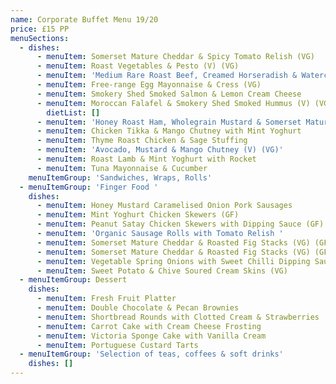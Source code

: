 ```yaml
---
name: Corporate Buffet Menu 19/20
price: £15 PP
menuSections:
  - dishes:
      - menuItem: Somerset Mature Cheddar & Spicy Tomato Relish (VG)
      - menuItem: Roast Vegetables & Pesto (V) (VG)
      - menuItem: 'Medium Rare Roast Beef, Creamed Horseradish & Watercress'
      - menuItem: Free-range Egg Mayonnaise & Cress (VG)
      - menuItem: Smokery Shed Smoked Salmon & Lemon Cream Cheese
      - menuItem: Moroccan Falafel & Smokery Shed Smoked Hummus (V) (VG)
        dietList: []
      - menuItem: 'Honey Roast Ham, Wholegrain Mustard & Somerset Mature Cheddar'
      - menuItem: Chicken Tikka & Mango Chutney with Mint Yoghurt
      - menuItem: Thyme Roast Chicken & Sage Stuffing
      - menuItem: 'Avocado, Mustard & Mango Chutney (V) (VG)'
      - menuItem: Roast Lamb & Mint Yoghurt with Rocket
      - menuItem: Tuna Mayonnaise & Cucumber
    menuItemGroup: 'Sandwiches, Wraps, Rolls'
  - menuItemGroup: 'Finger Food '
    dishes:
      - menuItem: Honey Mustard Caramelised Onion Pork Sausages
      - menuItem: Mint Yoghurt Chicken Skewers (GF)
      - menuItem: Peanut Satay Chicken Skewers with Dipping Sauce (GF)
      - menuItem: 'Organic Sausage Rolls with Tomato Relish '
      - menuItem: Somerset Mature Cheddar & Roasted Fig Stacks (VG) (GF)
      - menuItem: Somerset Mature Cheddar & Roasted Fig Stacks (VG) (GF)
      - menuItem: Vegetable Spring Onions with Sweet Chilli Dipping Sauce (V) (VG)
      - menuItem: Sweet Potato & Chive Soured Cream Skins (VG)
  - menuItemGroup: Dessert
    dishes:
      - menuItem: Fresh Fruit Platter
      - menuItem: Double Chocolate & Pecan Brownies
      - menuItem: Shortbread Rounds with Clotted Cream & Strawberries
      - menuItem: Carrot Cake with Cream Cheese Frosting
      - menuItem: Victoria Sponge Cake with Vanilla Cream
      - menuItem: Portuguese Custard Tarts
  - menuItemGroup: 'Selection of teas, coffees & soft drinks'
    dishes: []
---
```

